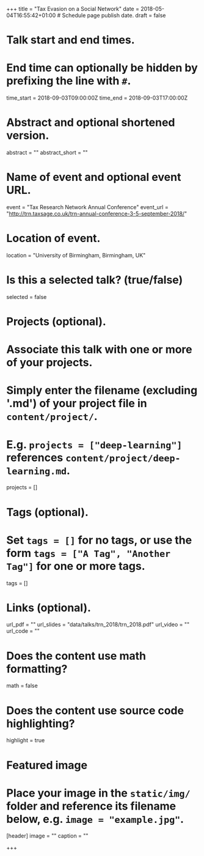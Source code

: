 +++
title = "Tax Evasion on a Social Network"
date = 2018-05-04T16:55:42+01:00  # Schedule page publish date.
draft = false

# Talk start and end times.
#   End time can optionally be hidden by prefixing the line with `#`.
time_start = 2018-09-03T09:00:00Z
time_end = 2018-09-03T17:00:00Z

# Abstract and optional shortened version.
abstract = ""
abstract_short = ""

# Name of event and optional event URL.
event = "Tax Research Network Annual Conference"
event_url = "http://trn.taxsage.co.uk/trn-annual-conference-3-5-september-2018/"

# Location of event.
location = "University of Birmingham, Birmingham, UK"

# Is this a selected talk? (true/false)
selected = false

# Projects (optional).
#   Associate this talk with one or more of your projects.
#   Simply enter the filename (excluding '.md') of your project file in `content/project/`.
#   E.g. `projects = ["deep-learning"]` references `content/project/deep-learning.md`.
projects = []

# Tags (optional).
#   Set `tags = []` for no tags, or use the form `tags = ["A Tag", "Another Tag"]` for one or more tags.
tags = []

# Links (optional).
url_pdf = ""
url_slides = "data/talks/trn_2018/trn_2018.pdf"
url_video = ""
url_code = ""

# Does the content use math formatting?
math = false

# Does the content use source code highlighting?
highlight = true

# Featured image
# Place your image in the `static/img/` folder and reference its filename below, e.g. `image = "example.jpg"`.
[header]
image = ""
caption = ""

+++

